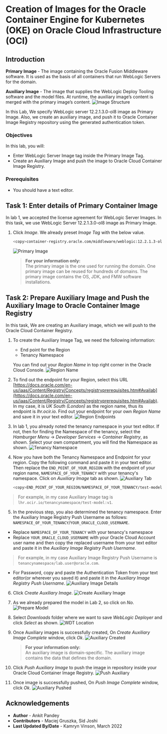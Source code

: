 # Creation of Images for the Oracle Container Engine for Kubernetes (OKE) on Oracle Cloud Infrastructure (OCI)
## Introduction

**Primary Image** - The image containing the Oracle Fusion Middleware software. It is used as the basis of all containers that run WebLogic Servers for the domain.

**Auxiliary Image** - The image that supplies the WebLogic Deploy Tooling software and the model files. At runtime, the auxiliary image’s content is merged with the primary image’s content.
    ![Image Structure](images/ImageStructure.png)

In this Lab, We specify WebLogic server 12.2.1.3.0-ol8 image as Primary Image. Also, we create an auxiliary image, and push it to Oracle Container Image Registry repository using the generated authentication token. 

### Objectives

In this lab, you will:

* Enter WebLogic Server Image tag inside the Primary Image Tag.
* Create an Auxiliary Image and push the image to Oracle Cloud Container Image Registry.

### Prerequisites

* You should have a text editor. 

## Task 1: Enter details of Primary Container Image 


In lab 1, we accepted the license agreement for WebLogic Server Images. In this task, we use WebLogic Server 12.2.1.3.0-ol8 image as Primary Image.

1. Click *Image*. We already preset *Image Tag* with the below value. 

    ```bash
    <copy>container-registry.oracle.com/middleware/weblogic:12.2.1.3-ol8</copy>
    ```
    ![Primary Image](images/PrimaryImage.png)
    > **For your information only:**<br>
    > The primary image is the one used for running the domain. One primary image can be reused for hundreds of domains. The primary image contains the OS, JDK, and FMW software installations.


## Task 2: Prepare Auxiliary Image and Push the Auxiliary Image to Oracle Container Image Registry 

In this task, We are creating an Auxiliary image, which we will push to the Oracle Cloud Container Registry.

1. To create the Auxiliary Image Tag, we need the following information:

    * End point for the Region
    * Tenancy Namespace

    You can find out your *Region Name* in top right corner in the Oracle Cloud Console.
    ![Region Name](images/RegionName.png)

2. To find out the endpoint for your Region, select this URL [https://docs.oracle.com/en-us/iaas/Content/Registry/Concepts/registryprerequisites.htm#Availab](https://docs.oracle.com/en-us/iaas/Content/Registry/Concepts/registryprerequisites.htm#Availab). In my case, it is *UK South (London)* as the region name, thus its endpoint is *lhr.ocir.io*. Find out your endpoint for your own *Region Name* and save it in your text editor.
    ![Region Endpoints](images/RegionEndpoints.png)

3. In lab 1, you already noted the tenancy namespace in your text editor. If not, then for finding the Namespace of the tenancy, select the *Hamburger Menu* -> *Developer Services* -> *Container Registry*, as shown. Select your own compartment, you will find the Namespace as shown.
    ![Tenancy Namespace](images/TenancyNamespace.png)

4. Now you have both the Tenancy Namespace and Endpoint for your region. Copy the following command and paste it in your text editor. Then replace the `END_POINT_OF_YOUR_REGION` with the endpoint of your region name, `NAMESPACE_OF_YOUR_TENANCY` with your tenancy's namespace. Click on *Auxiliary Image* tab as shown.
    ![Auxiliary Tab](images/AuxiliaryTab.png)

    ````bash
    <copy>END_POINT_OF_YOUR_REGION/NAMESPACE_OF_YOUR_TENANCY/test-model:v1</copy>
    ````

> For example, in my case Auxiliary Image tag is `lhr.ocir.io/tenancynamespace/test-model:v1`.

5. In the previous step, you also determined the tenancy namespace.
Enter the  Auxiliary Image Registry Push Username as follows: `NAMESPACE_OF_YOUR_TENANCY`/`YOUR_ORACLE_CLOUD_USERNAME`. <br>
* Replace `NAMESPACE_OF_YOUR_TENANCY` with your tenancy's namespace
* Replace `YOUR_ORACLE_CLOUD_USERNAME` with your Oracle Cloud Account user name and then copy the replaced username from your text editor and paste it in the *Auxiliary Image Registry Push Username*.
> For example, in my case Auxiliary Image Registry Push Username is `tenancynamespace/lab.user@oracle.com`.
* For Password, copy and paste the Authentication Token from your text editor(or wherever you saved it) and paste it in the *Auxiliary Image Registry Push Username*.
    ![Auxiliary Image Details](images/AuxiliaryImageDetails.png)

6. Click *Create Auxiliary Image*.
    ![Create Auxiliary Image](images/CreateAuxiliaryImage.png)

7. As we already prepared the model in Lab 2, so click on *No*.
    ![Prepare Model](images/PrepareModel.png)

8. Select *Downloads* folder where we want to save *WebLogic Deployer* and click *Select* as shown.
    ![WDT Location](images/WDTLocation.png)

9. Once Auxiliary images is successfully created, On *Create Auxiliary Image Complete* window, click *Ok*.
    ![Auxiliary Created](images/AuxiliaryCreated.png)
    > **For your information only:**<br>
    >  An auxiliary image is domain-specific. The auxiliary image contains the data that defines the domain.

10. Click *Push Auxiliary Image* to push the image in repository inside your Oracle Cloud Container Image Registry.
    ![Push Auxiliary](images/PushAuxiliary.png)
11. Once image is successfully pushed, On *Push Image Complete* window, click *Ok*. 
    ![Auxiliary Pushed](images/AuxiliaryPushed.png)



## Acknowledgements

* **Author** -  Ankit Pandey
* **Contributors** - Maciej Gruszka, Sid Joshi
* **Last Updated By/Date** - Kamryn Vinson, March 2022